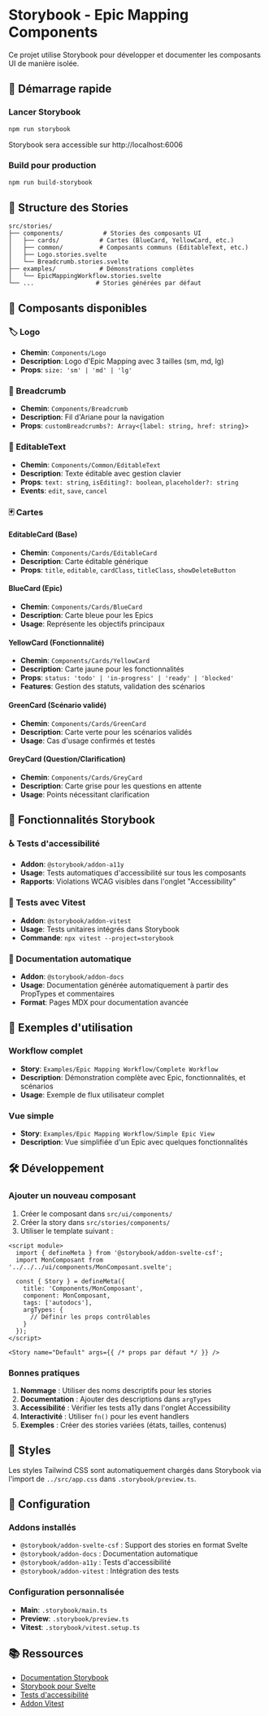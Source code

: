 # Storybook - Epic Mapping Components

Ce projet utilise Storybook pour développer et documenter les composants UI de manière isolée.

## 🚀 Démarrage rapide

### Lancer Storybook
```bash
npm run storybook
```

Storybook sera accessible sur http://localhost:6006

### Build pour production
```bash
npm run build-storybook
```

## 📁 Structure des Stories

```
src/stories/
├── components/           # Stories des composants UI
│   ├── cards/           # Cartes (BlueCard, YellowCard, etc.)
│   ├── common/          # Composants communs (EditableText, etc.)
│   ├── Logo.stories.svelte
│   └── Breadcrumb.stories.svelte
├── examples/            # Démonstrations complètes
│   └── EpicMappingWorkflow.stories.svelte
└── ...                 # Stories générées par défaut
```

## 🎨 Composants disponibles

### 🏷️ Logo
- **Chemin**: `Components/Logo`
- **Description**: Logo d'Epic Mapping avec 3 tailles (sm, md, lg)
- **Props**: `size: 'sm' | 'md' | 'lg'`

### 🧭 Breadcrumb
- **Chemin**: `Components/Breadcrumb`
- **Description**: Fil d'Ariane pour la navigation
- **Props**: `customBreadcrumbs?: Array<{label: string, href: string}>`

### 📝 EditableText
- **Chemin**: `Components/Common/EditableText`
- **Description**: Texte éditable avec gestion clavier
- **Props**: `text: string`, `isEditing?: boolean`, `placeholder?: string`
- **Events**: `edit`, `save`, `cancel`

### 🃏 Cartes

#### EditableCard (Base)
- **Chemin**: `Components/Cards/EditableCard`
- **Description**: Carte éditable générique
- **Props**: `title`, `editable`, `cardClass`, `titleClass`, `showDeleteButton`

#### BlueCard (Epic)
- **Chemin**: `Components/Cards/BlueCard`
- **Description**: Carte bleue pour les Epics
- **Usage**: Représente les objectifs principaux

#### YellowCard (Fonctionnalité)
- **Chemin**: `Components/Cards/YellowCard`
- **Description**: Carte jaune pour les fonctionnalités
- **Props**: `status: 'todo' | 'in-progress' | 'ready' | 'blocked'`
- **Features**: Gestion des statuts, validation des scénarios

#### GreenCard (Scénario validé)
- **Chemin**: `Components/Cards/GreenCard`
- **Description**: Carte verte pour les scénarios validés
- **Usage**: Cas d'usage confirmés et testés

#### GreyCard (Question/Clarification)
- **Chemin**: `Components/Cards/GreyCard`
- **Description**: Carte grise pour les questions en attente
- **Usage**: Points nécessitant clarification

## 🌟 Fonctionnalités Storybook

### ♿ Tests d'accessibilité
- **Addon**: `@storybook/addon-a11y`
- **Usage**: Tests automatiques d'accessibilité sur tous les composants
- **Rapports**: Violations WCAG visibles dans l'onglet "Accessibility"

### 🧪 Tests avec Vitest
- **Addon**: `@storybook/addon-vitest`
- **Usage**: Tests unitaires intégrés dans Storybook
- **Commande**: `npx vitest --project=storybook`

### 📖 Documentation automatique
- **Addon**: `@storybook/addon-docs`
- **Usage**: Documentation générée automatiquement à partir des PropTypes et commentaires
- **Format**: Pages MDX pour documentation avancée

## 🎯 Exemples d'utilisation

### Workflow complet
- **Story**: `Examples/Epic Mapping Workflow/Complete Workflow`
- **Description**: Démonstration complète avec Epic, fonctionnalités, et scénarios
- **Usage**: Exemple de flux utilisateur complet

### Vue simple
- **Story**: `Examples/Epic Mapping Workflow/Simple Epic View`
- **Description**: Vue simplifiée d'un Epic avec quelques fonctionnalités

## 🛠️ Développement

### Ajouter un nouveau composant

1. Créer le composant dans `src/ui/components/`
2. Créer la story dans `src/stories/components/`
3. Utiliser le template suivant :

```svelte
<script module>
  import { defineMeta } from '@storybook/addon-svelte-csf';
  import MonComposant from '../../../ui/components/MonComposant.svelte';

  const { Story } = defineMeta({
    title: 'Components/MonComposant',
    component: MonComposant,
    tags: ['autodocs'],
    argTypes: {
      // Définir les props contrôlables
    }
  });
</script>

<Story name="Default" args={{ /* props par défaut */ }} />
```

### Bonnes pratiques

1. **Nommage** : Utiliser des noms descriptifs pour les stories
2. **Documentation** : Ajouter des descriptions dans `argTypes`
3. **Accessibilité** : Vérifier les tests a11y dans l'onglet Accessibility
4. **Interactivité** : Utiliser `fn()` pour les event handlers
5. **Exemples** : Créer des stories variées (états, tailles, contenus)

## 🎨 Styles

Les styles Tailwind CSS sont automatiquement chargés dans Storybook via l'import de `../src/app.css` dans `.storybook/preview.ts`.

## 🔧 Configuration

### Addons installés
- `@storybook/addon-svelte-csf` : Support des stories en format Svelte
- `@storybook/addon-docs` : Documentation automatique
- `@storybook/addon-a11y` : Tests d'accessibilité
- `@storybook/addon-vitest` : Intégration des tests

### Configuration personnalisée
- **Main**: `.storybook/main.ts`
- **Preview**: `.storybook/preview.ts`
- **Vitest**: `.storybook/vitest.setup.ts`

## 📚 Ressources

- [Documentation Storybook](https://storybook.js.org/docs)
- [Storybook pour Svelte](https://storybook.js.org/docs/svelte/get-started/introduction)
- [Tests d'accessibilité](https://storybook.js.org/docs/writing-tests/accessibility-testing)
- [Addon Vitest](https://storybook.js.org/docs/writing-tests/vitest-plugin)
